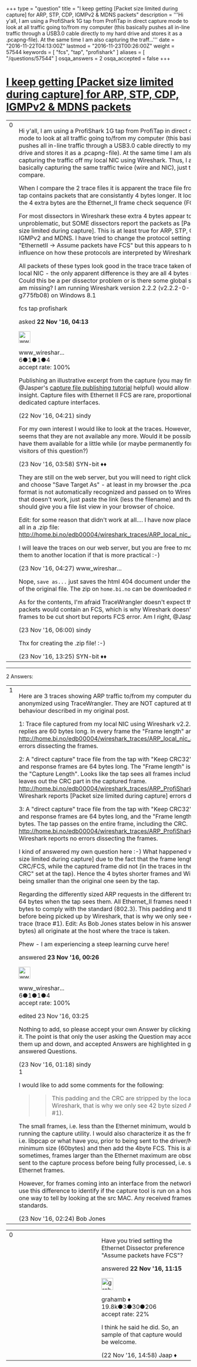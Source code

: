 +++
type = "question"
title = "I keep getting [Packet size limited during capture] for ARP, STP, CDP, IGMPv2 &amp; MDNS packets"
description = '''Hi y&#x27;all, I am using a ProfiShark 1G tap from ProfiTap in direct capture mode to look at all traffic going to/from my computer (this basically pushes all in-line traffic through a USB3.0 cable directly to my hard drive and stores it as a .pcapng-file).  At the same time I am also capturing the traff...'''
date = "2016-11-22T04:13:00Z"
lastmod = "2016-11-23T00:26:00Z"
weight = 57544
keywords = [ "fcs", "tap", "profishark" ]
aliases = [ "/questions/57544" ]
osqa_answers = 2
osqa_accepted = false
+++

<div class="headNormal">

# [I keep getting \[Packet size limited during capture\] for ARP, STP, CDP, IGMPv2 & MDNS packets](/questions/57544/i-keep-getting-packet-size-limited-during-capture-for-arp-stp-cdp-igmpv2-mdns-packets)

</div>

<div id="main-body">

<div id="askform">

<table id="question-table" style="width:100%;"><colgroup><col style="width: 50%" /><col style="width: 50%" /></colgroup><tbody><tr class="odd"><td style="width: 30px; vertical-align: top"><div class="vote-buttons"><div id="post-57544-score" class="post-score" title="current number of votes">0</div><div id="favorite-count" class="favorite-count"></div></div></td><td><div id="item-right"><div class="question-body"><p>Hi y'all, I am using a ProfiShark 1G tap from ProfiTap in direct capture mode to look at all traffic going to/from my computer (this basically pushes all in-line traffic through a USB3.0 cable directly to my hard drive and stores it as a .pcapng-file). At the same time I am also capturing the traffic off my local NIC using Wireshark. Thus, I am basically capturing the same traffic twice (wire and NIC), just to compare.</p><p>When I compare the 2 trace files it is apparent the trace file from the tap contains packets that are consistantly 4 bytes longer. It looks like the 4 extra bytes are the Ethernet_II frame check sequence (FCS).</p><p>For most dissectors in Wireshark these extra 4 bytes appear to be unproblematic, but SOME dissectors report the packets as [Packet size limited during capture]. This is at least true for ARP, STP, CDP, IGMPv2 and MDNS. I have tried to change the protocol setting: "EthernetII -&gt; Assume packets have FCS" but this appears to have no influence on how these protocols are interpreted by Wireshark.</p><p>All packets of these types look good in the trace trace taken off my local NIC - the only apparent difference is they are all 4 bytes shorter. Could this be a per dissector problem or is there some global setting I am missing? I am running Wireshark version 2.2.2 (v2.2.2-0-g775fb08) on Windows 8.1</p></div><div id="question-tags" class="tags-container tags">fcs tap profishark</div><div id="question-controls" class="post-controls"></div><div class="post-update-info-container"><div class="post-update-info post-update-info-user"><p>asked <strong>22 Nov '16, 04:13</strong></p><img src="https://secure.gravatar.com/avatar/45daae8cb785375ded6a52706d3bb205?s=32&amp;d=identicon&amp;r=g" class="gravatar" width="32" height="32" alt="www_wireshark_no&#39;s gravatar image" /><p>www_wireshar...<br />
<span class="score" title="6 reputation points">6</span><span title="1 badges"><span class="badge1">●</span><span class="badgecount">1</span></span><span title="1 badges"><span class="silver">●</span><span class="badgecount">1</span></span><span title="4 badges"><span class="bronze">●</span><span class="badgecount">4</span></span><br />
<span class="accept_rate" title="Rate of the user&#39;s accepted answers">accept rate:</span> <span title="www_wireshark_no has one accepted answer">100%</span></p></div></div><div id="comments-container-57544" class="comments-container"><span id="57545"></span><div id="comment-57545" class="comment"><div id="post-57545-score" class="comment-score"></div><div class="comment-text"><p>Publishing an illustrative excerpt from the capture (you may find @Jasper's <a href="https://blog.packet-foo.com/2016/11/the-wireshark-qa-trace-file-sharing-tutorial/">capture file publishing tutorial</a> helpful) would allow a better insight. Capture files with Ethernet II FCS are rare, proportionally to dedicated capture interfaces.</p></div><div id="comment-57545-info" class="comment-info"><span class="comment-age">(22 Nov '16, 04:21)</span> sindy</div></div><span id="57566"></span><div id="comment-57566" class="comment"><div id="post-57566-score" class="comment-score"></div><div class="comment-text"><p>For my own interest I would like to look at the traces. However, it seems that they are not available any more. Would it be possible to have them available for a little while (or maybe permanently for future visitors of this question?)</p></div><div id="comment-57566-info" class="comment-info"><span class="comment-age">(23 Nov '16, 03:58)</span> SYN-bit ♦♦</div></div><span id="57567"></span><div id="comment-57567" class="comment"><div id="post-57567-score" class="comment-score"></div><div class="comment-text"><p>They are still on the web server, but you will need to right click the link and choose "Save Target As" - at least in my browser the .pcapng format is not automatically recognized and passed on to Wireshark. If that doesn't work, just paste the link (less the filename) and that should give you a file list view in your browser of choice.</p><p>Edit: for some reason that didn't work at all.... I have now placed them all in a .zip file: <a href="http://home.bi.no/edb00004/wireshark_traces/ARP_local_nic_anon.zip">http://home.bi.no/edb00004/wireshark_traces/ARP_local_nic_anon.zip</a></p><p>I will leave the traces on our web server, but you are free to move them to another location if that is more practical :-)</p></div><div id="comment-57567-info" class="comment-info"><span class="comment-age">(23 Nov '16, 04:27)</span> www_wireshar...</div></div><span id="57568"></span><div id="comment-57568" class="comment"><div id="post-57568-score" class="comment-score"></div><div class="comment-text"><p>Nope, <code>save as...</code> just saves the html 404 document under the name of the original file. The zip on <code>home.bi.no</code> can be downloaded normally.</p><p>As for the contents, I'm afraid TraceWrangler doesn't expect that the packets would contain an FCS, which is why Wireshark doesn't report frames to be cut short but reports FCS error. Am I right, @Jasper?</p></div><div id="comment-57568-info" class="comment-info"><span class="comment-age">(23 Nov '16, 06:00)</span> sindy</div></div><span id="57585"></span><div id="comment-57585" class="comment"><div id="post-57585-score" class="comment-score"></div><div class="comment-text"><p>Thx for creating the .zip file! :-)</p></div><div id="comment-57585-info" class="comment-info"><span class="comment-age">(23 Nov '16, 13:25)</span> SYN-bit ♦♦</div></div></div><div id="comment-tools-57544" class="comment-tools"></div><div class="clear"></div><div id="comment-57544-form-container" class="comment-form-container"></div><div class="clear"></div></div></td></tr></tbody></table>

------------------------------------------------------------------------

<div class="tabBar">

<span id="sort-top"></span>

<div class="headQuestions">

2 Answers:

</div>

</div>

<span id="57560"></span>

<div id="answer-container-57560" class="answer accepted-answer answered-by-owner">

<table style="width:100%;"><colgroup><col style="width: 50%" /><col style="width: 50%" /></colgroup><tbody><tr class="odd"><td style="width: 30px; vertical-align: top"><div class="vote-buttons"><div id="post-57560-score" class="post-score" title="current number of votes">1</div></div></td><td><div class="item-right"><div class="answer-body"><p>Here are 3 traces showing ARP traffic to/from my computer during pinging. The trace files have been anonymized using TraceWrangler. They are NOT captured at the same time, but show the same behaviour described in my original post.</p><p>1: Trace file captured from my local NIC using Wireshark v2.2.2 Requests are 42 bytes in length and replies are 60 bytes long. In every frame the "Frame length" and "Capture length" are the same. <a href="http://home.bi.no/edb00004/wireshark_traces/ARP_local_nic_anon.pcapng">http://home.bi.no/edb00004/wireshark_traces/ARP_local_nic_anon.pcapng</a> Wireshark reports no errors dissecting the frames.</p><p>2: A "direct capture" trace file from the tap with "Keep CRC32" unchecked on the tap. All ARP request and response frames are 64 bytes long. The "Frame length" is however always 4 bytes longer than the "Capture Length". Looks like the tap sees all frames including their 4 byte CRC on the wire, but leaves out the CRC part in the captured frame. <a href="http://home.bi.no/edb00004/wireshark_traces/ARP_ProfiShark_tap_do_not_KeepCRC32_anon.pcapng">http://home.bi.no/edb00004/wireshark_traces/ARP_ProfiShark_tap_do_not_KeepCRC32_anon.pcapng</a> Wireshark reports [Packet size limited during capture] errors dissecting the frames.</p><p>3: A "direct capture" trace file from the tap with "Keep CRC32" checked on the tap. All ARP request and response frames are 64 bytes long, and the "Frame length" and "Capture length" are both 64 bytes. The tap passes on the entire frame, including the CRC. <a href="http://home.bi.no/edb00004/wireshark_traces/ARP_ProfiShark_tap_KeepCRC32_anon.pcapng">http://home.bi.no/edb00004/wireshark_traces/ARP_ProfiShark_tap_KeepCRC32_anon.pcapng</a> Wireshark reports no errors dissecting the frames.</p><p>I kind of answered my own question here :-) What happened was that Wireshark threw the [Packet size limited during capture] due to the fact that the frame length reported by the tap included the CRC/FCS, while the captured frame did not (in the traces in the original post I did not have the "Keep CRC" set at the tap). Hence the 4 bytes shorter frames and Wireshark correctly marking them as being smaller than the original one seen by the tap.</p><p>Regarding the differently sized ARP requests in the different trace files - 42 bytes in the local trace vs 64 bytes when the tap sees them. All Ethernet_II frames need to be padded up to the minimum of 64 bytes to comply with the standard (802.3). This padding and the CRC are stripped by the local NIC before being picked up by Wireshark, that is why we only see 42 byte sized ARP requests in the client trace (trace #1). Edit: As Bob Jones states below in his answer to this post - the smaller frames (&lt;60 bytes) all originate at the host where the trace is taken.</p><p>Phew - I am experiencing a steep learning curve here!</p></div><div class="answer-controls post-controls"></div><div class="post-update-info-container"><div class="post-update-info post-update-info-user"><p>answered <strong>23 Nov '16, 00:26</strong></p><img src="https://secure.gravatar.com/avatar/45daae8cb785375ded6a52706d3bb205?s=32&amp;d=identicon&amp;r=g" class="gravatar" width="32" height="32" alt="www_wireshark_no&#39;s gravatar image" /><p>www_wireshar...<br />
<span class="score" title="6 reputation points">6</span><span title="1 badges"><span class="badge1">●</span><span class="badgecount">1</span></span><span title="1 badges"><span class="silver">●</span><span class="badgecount">1</span></span><span title="4 badges"><span class="bronze">●</span><span class="badgecount">4</span></span><br />
<span class="accept_rate" title="Rate of the user&#39;s accepted answers">accept rate:</span> <span title="www_wireshark_no has one accepted answer">100%</span></p></div><div class="post-update-info post-update-info-edited"><p>edited 23 Nov '16, 03:25</p></div></div><div id="comments-container-57560" class="comments-container"><span id="57562"></span><div id="comment-57562" class="comment"><div id="post-57562-score" class="comment-score"></div><div class="comment-text"><p>Nothing to add, so please accept your own Answer by clicking the checkmark (not thumbs up) next to it. The point is that only the user asking the Question may accept Answers, all others can only vote them up and down, and accepted Answers are highlighted in green in the list to indicate usefully answered Questions.</p></div><div id="comment-57562-info" class="comment-info"><span class="comment-age">(23 Nov '16, 01:18)</span> sindy</div></div><span id="57564"></span><div id="comment-57564" class="comment"><div id="post-57564-score" class="comment-score">1</div><div class="comment-text"><p>I would like to add some comments for the following:</p><blockquote><blockquote><p>This padding and the CRC are stripped by the local NIC before being picked up by Wireshark, that is why we only see 42 byte sized ARP requests in the client trace (trace #1).</p></blockquote></blockquote><p>The small frames, i.e. less than the Ethernet minimum, would be frames sent from the host that is running the capture utility. I would also characterize it as the frames get sent to the capture process, i.e. libpcap or what have you, prior to being sent to the driver/NIC, which will do the padding to the minimum size (60bytes) and then add the 4byte FCS. This is also true in general for offload engines: sometimes, frames larger than the Ethernet maximum are observed from the sending host as they are sent to the capture process before being fully processed, i.e. segmented, padded, etc., into standard Ethernet frames.</p><p>However, for frames coming into an interface from the network, they are typically the correct size. I use this difference to identify if the capture tool is run on a host, and which host - the small frames are one way to tell by looking at the src MAC. Any received frames are usually within the Ethernet standards.</p></div><div id="comment-57564-info" class="comment-info"><span class="comment-age">(23 Nov '16, 02:24)</span> Bob Jones</div></div></div><div id="comment-tools-57560" class="comment-tools"></div><div class="clear"></div><div id="comment-57560-form-container" class="comment-form-container"></div><div class="clear"></div></div></td></tr></tbody></table>

</div>

<span id="57553"></span>

<div id="answer-container-57553" class="answer">

<table style="width:100%;"><colgroup><col style="width: 50%" /><col style="width: 50%" /></colgroup><tbody><tr class="odd"><td style="width: 30px; vertical-align: top"><div class="vote-buttons"><div id="post-57553-score" class="post-score" title="current number of votes">0</div></div></td><td><div class="item-right"><div class="answer-body"><p>Have you tried setting the Ethernet Dissector preference "Assume packets have FCS"?</p></div><div class="answer-controls post-controls"></div><div class="post-update-info-container"><div class="post-update-info post-update-info-user"><p>answered <strong>22 Nov '16, 11:15</strong></p><img src="https://secure.gravatar.com/avatar/d2a7e24ca66604c749c7c88c1da8ff78?s=32&amp;d=identicon&amp;r=g" class="gravatar" width="32" height="32" alt="grahamb&#39;s gravatar image" /><p>grahamb ♦<br />
<span class="score" title="19834 reputation points"><span>19.8k</span></span><span title="3 badges"><span class="badge1">●</span><span class="badgecount">3</span></span><span title="30 badges"><span class="silver">●</span><span class="badgecount">30</span></span><span title="206 badges"><span class="bronze">●</span><span class="badgecount">206</span></span><br />
<span class="accept_rate" title="Rate of the user&#39;s accepted answers">accept rate:</span> <span title="grahamb has 274 accepted answers">22%</span></p></div></div><div id="comments-container-57553" class="comments-container"><span id="57558"></span><div id="comment-57558" class="comment"><div id="post-57558-score" class="comment-score"></div><div class="comment-text"><p>I think he said he did. So, an sample of that capture would be welcome.</p></div><div id="comment-57558-info" class="comment-info"><span class="comment-age">(22 Nov '16, 14:58)</span> Jaap ♦</div></div></div><div id="comment-tools-57553" class="comment-tools"></div><div class="clear"></div><div id="comment-57553-form-container" class="comment-form-container"></div><div class="clear"></div></div></td></tr></tbody></table>

</div>

<div class="paginator-container-left">

</div>

</div>

</div>


